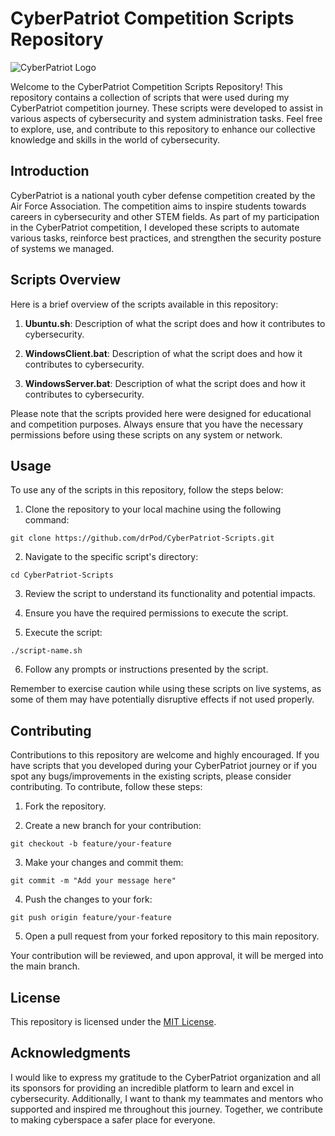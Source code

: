 # CyberPatriot Competition Scripts Repository

![CyberPatriot Logo](https://www.uscyberpatriot.org/Style%20Library/CyberPatriot/img/logo-cyberpatriot-white.png)

Welcome to the CyberPatriot Competition Scripts Repository! This repository contains a collection of scripts that were used during my CyberPatriot competition journey. These scripts were developed to assist in various aspects of cybersecurity and system administration tasks. Feel free to explore, use, and contribute to this repository to enhance our collective knowledge and skills in the world of cybersecurity.

## Introduction

CyberPatriot is a national youth cyber defense competition created by the Air Force Association. The competition aims to inspire students towards careers in cybersecurity and other STEM fields. As part of my participation in the CyberPatriot competition, I developed these scripts to automate various tasks, reinforce best practices, and strengthen the security posture of systems we managed.

## Scripts Overview

Here is a brief overview of the scripts available in this repository:

1. **Ubuntu.sh**: Description of what the script does and how it contributes to cybersecurity.

2. **WindowsClient.bat**: Description of what the script does and how it contributes to cybersecurity.

3. **WindowsServer.bat**: Description of what the script does and how it contributes to cybersecurity.

Please note that the scripts provided here were designed for educational and competition purposes. Always ensure that you have the necessary permissions before using these scripts on any system or network.

## Usage

To use any of the scripts in this repository, follow the steps below:

1. Clone the repository to your local machine using the following command:

`git clone https://github.com/drPod/CyberPatriot-Scripts.git`

2. Navigate to the specific script's directory:

`cd CyberPatriot-Scripts`

3. Review the script to understand its functionality and potential impacts.

4. Ensure you have the required permissions to execute the script.

5. Execute the script:

`./script-name.sh`

6. Follow any prompts or instructions presented by the script.

Remember to exercise caution while using these scripts on live systems, as some of them may have potentially disruptive effects if not used properly.

## Contributing

Contributions to this repository are welcome and highly encouraged. If you have scripts that you developed during your CyberPatriot journey or if you spot any bugs/improvements in the existing scripts, please consider contributing. To contribute, follow these steps:

1. Fork the repository.

2. Create a new branch for your contribution:

`git checkout -b feature/your-feature`

3. Make your changes and commit them:

`git commit -m "Add your message here"`

4. Push the changes to your fork:

`git push origin feature/your-feature`

5. Open a pull request from your forked repository to this main repository.

Your contribution will be reviewed, and upon approval, it will be merged into the main branch.

## License

This repository is licensed under the [MIT License](LICENSE).

## Acknowledgments

I would like to express my gratitude to the CyberPatriot organization and all its sponsors for providing an incredible platform to learn and excel in cybersecurity. Additionally, I want to thank my teammates and mentors who supported and inspired me throughout this journey. Together, we contribute to making cyberspace a safer place for everyone.

<!--
---
**Note:** Feel free to customize this README further to add more specific details about the scripts, dependencies, or any other relevant information. Always remember to keep your repository well-documented and provide clear instructions for users and contributors. Good luck!
-->